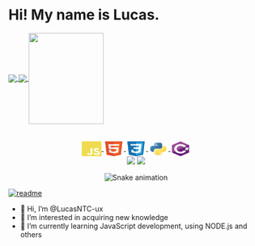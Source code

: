 <h1> Hi! My name is Lucas. </h1>

<div>
  <a href="https://github.com/LucasNTC-ux">
  <img height="180em"   align="center" src="https://github-readme-stats.vercel.app/api?username=LucasNTC-ux&show_icons=true&theme=react&include_all_commits=true&count_private=true"/>
  <img height="180em"  align="center" src="https://github-readme-stats.vercel.app/api/top-langs/?username=ELLEN2121&layout=compact&langs_count=7&theme=react" />

  <img align="center" width="148" height="180" src="https://media1.tenor.com/images/68e8337fb4eb7e40645d832c64762a8b/tenor.gif?itemid=19443613">
</div>
 <br>
<div  align="center"> 
  <div style="display: inline_block"><br>
  <img align="center" alt="Rafa-Js" height="30" width="40" src="https://raw.githubusercontent.com/devicons/devicon/master/icons/javascript/javascript-plain.svg">
  <img align="center" alt="HTML" height="30" width="40" src="https://raw.githubusercontent.com/devicons/devicon/master/icons/html5/html5-original.svg">
  <img align="center" alt="CSS" height="30" width="40" src="https://raw.githubusercontent.com/devicons/devicon/master/icons/css3/css3-original.svg">
  <img align="center" alt="Python" height="30" width="40" src="https://raw.githubusercontent.com/devicons/devicon/master/icons/python/python-original.svg">
  <img align="center" alt="Csharp" height="30" width="40" src="https://raw.githubusercontent.com/devicons/devicon/master/icons/csharp/csharp-original.svg">
    
</div>
  <a href="https://www.instagram.com/_lucasmth1/" target="_blank"><img src="https://img.shields.io/badge/-Instagram-%23E4405F?style=for-the-badge&logo=instagram&logoColor=white" target="_blank"></a>
  <a href="https://www.linkedin.com/in/lucas-matheus-bueno-valim-269807238/" target="_blank"><img src="https://img.shields.io/badge/-LinkedIn-%230077B5?style=for-the-badge&logo=linkedin&logoColor=white" target="_blank"></a> 
 
  ![Snake animation](https://github.com/lucasntc-ux/lucasntc-ux/blob/output/github-contribution-grid-snake.svg)
 
</div>
 
[![readme](https://github-readme-stats.vercel.app/api/pin/?username=LucasNTC-ux&repo=LucasNTC-ux&theme=react)](https://github.com/LucasNTC-ux/LucasNTC-ux)


- 👋 Hi, I’m @LucasNTC-ux
- 👀 I’m interested in acquiring new knowledge
- 🌱 I’m currently learning JavaScript development, using NODE.js and others

<!---
LucasNTC-ux/LucasNTC-ux is a ✨ special ✨ repository because its `README.md` (this file) appears on your GitHub profile.
You can click the Preview link to take a look at your changes.
--->
